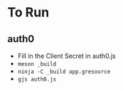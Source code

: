 To Run
======

auth0
-----
- Fill in the Client Secret in auth0.js
- `meson _build`
- `ninja -C _build app.gresource`
- `gjs auth0.js`
